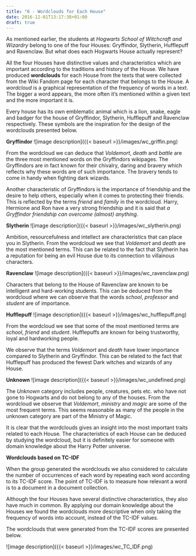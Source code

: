 ```yaml
---
title: "6 - Wordclouds for Each House"
date: 2016-12-01T13:17:38+01:00
draft: true
---
```


As mentioned earlier, the students at _Hogwarts School of Witchcraft and Wizardry_ belong to one of the four Houses: Gryffindor, Slytherin, Hufflepuff and Ravenclaw. But what does each Hogwarts House actually represent?

All the four Houses have distinctive values and characteristics which are important according to the traditions and history of the House. We have produced **wordclouds** for each House from the texts that were collected from the Wiki Fandom page for each character that belongs to the House. A _wordcloud_ is a graphical representation of the frequency of words in a text. The bigger a word appears, the more often it’s mentioned within a given text and the more important it is.

Every house has its own emblematic animal which is a lion, snake, eagle and badger for the house of Gryffindor, Slytherin, Hufflepuff and Ravenclaw respectively. These symbols are the inspiration for the design of the wordclouds presented below.

**Gryffindor**
![image description]({{< baseurl >}}/images/wc_griffin.png)

From the wordcloud we can deduce that _Voldemort_, _death_ and _battle_ are the three most mentioned words on the Gryffindors wikipages. The Gryffindors are in fact known for their chivalry, daring and bravery which reflects why these words are of such importance. The bravery tends to come in handy when fighting dark wizards.

Another characteristic of Gryffindors is the importance of friendship and the desire to help others, especially when it comes to protecting their friends. This is reflected by the terms _friend_ and _family_ in the wordcloud. Harry, Hermione and Ron have a very strong friendship and it is said that _a Gryffindor friendship can overcome (almost) anything_.

**Slytherin**
![image description]({{< baseurl >}}/images/wc_slytherin.png)

Ambition, resourcefulness and intellect are characteristics that can place you in Slytherin. From the wordcloud we see that _Voldemort_ and _death_ are the most mentioned terms. This can be related to the fact that Slytherin has a reputation for being an evil House due to its connection to villainous characters.

**Ravenclaw**
![image description]({{< baseurl >}}/images/wc_ravenclaw.png)

Characters that belong to the House of Ravenclaw are known to be intelligent and hard-working students. This can be deduced from the wordcloud where we can observe that the words _school_, _professor_ and _student_ are of importance.

**Hufflepuff**
![image description]({{< baseurl >}}/images/wc_hufflepuff.png)

From the wordcloud we see that some of the most mentioned terms are _school_, _friend_ and _student_. Hufflepuffs are known for being trustworthy, loyal and hardworking people.

We observe that the terms _Voldemort_ and _death_ have lower importance compared to Slytherin and Gryffindor. This can be related to the fact that Hufflepuff has produced the fewest Dark witches and wizards of any House.

**Unknown**
![image description]({{< baseurl >}}/images/wc_undefined.png)

The _Unknown_ category includes people, creatures, pets etc. who have not gone to Hogwarts and do not belong to any of the houses. From the wordcloud we observe that _Voldemort_, _ministry_ and _magic_ are some of the most frequent terms. This seems reasonable as many of the people in the unknown category are part of the Ministry of Magic.

It is clear that the wordclouds gives an insight into the most important traits related to each House. The characteristics of each House can be deduced by studying the wordcloud, but it is definitely easier for someone with domain knowledge about the Harry Potter universe.

**Wordclouds based on TC-IDF**

When the group generated the wordclouds we also considered to calculate the number of occurrences of each word by repeating each word according to its TC-IDF score. The point of TC-IDF is to measure how relevant a word is to a document in a document collection.

Although the four Houses have several distinctive characteristics, they also have much in common. By applying our domain knowledge about the Houses we found the wordclouds more descriptive when only taking the frequency of words into account, instead of the TC-IDF values.

The wordclouds that were generated from the TC-IDF scores are presented below.

![image description]({{< baseurl >}}/images/wc_TC_IDF.png)

